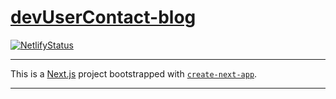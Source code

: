 # [devUserContact-blog][1]
[![NetlifyStatus](https://api.netlify.com/api/v1/badges/140bbb8e-35e3-47b4-8519-d632d74d3876/deploy-status)](https://app.netlify.com/sites/devusercontact-blog/deploys)
___
This is a [Next.js](https://nextjs.org/) project bootstrapped with [`create-next-app`](https://github.com/vercel/next.js/tree/canary/packages/create-next-app).
___
[1]:https://devusercontact-blog.netlify.app
